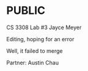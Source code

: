 # PUBLIC
CS 3308 Lab #3 
Jayce Meyer

Editing, hoping for an error

Well, it failed to merge

Partner: Austin Chau

